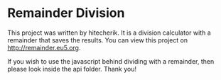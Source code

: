 # Remainder Division

This project was written by hitecherik. It is a division calculator with a remainder that saves the results. You can view this project on http://remainder.eu5.org.

If you wish to use the javascript behind dividing with a remainder, then please look inside the api folder. Thank you!